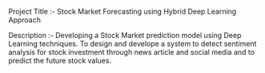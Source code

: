 Project Title :- Stock Market Forecasting using Hybrid Deep Learning Approach

Description :- Developing a Stock Market prediction model using Deep Learning techniques. To design and develope a system to detect sentiment analysis for stock
investment through news article and social media and to predict the future stock values.
